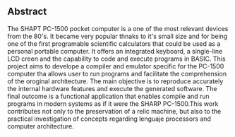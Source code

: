 ## **Abstract**

The SHAPT PC-1500 pocket computer is a one of the most relevant devices from the 80's. It became very popular thnaks to it's small size and for being one of the first programable scientific calculators that could be used as a personal portable computer. It offers an integrated keyboard, a single-line LCD creen and the capability to code and execute programs in BASIC. 
This project aims to develope a compiler and emulator specific for the PC-1500 computer tha allows user to run programs and facilitate the comprehension of the oroginal architecture. The main objective is to reproduce accurately the internal hardware features and execute the generated software.
The final outcome is a functional application that enables compile and run programs in modern systems as if it were the SHARP PC-1500.This work contributes not only to the preservation of a relic machine, but also to the practical investigation of concepts regarding lenguaje processors and computer architecture.